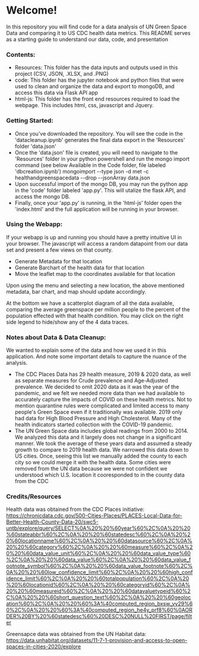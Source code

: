 # Welcome!
In this repository you will find code for a data analysis of UN Green Space Data and comparing it to US CDC health data metrics.
This README serves as a starting guide to understand our data, code, and presentation

### Contents:
- Resources: This folder has the data inputs and outputs used in this project (CSV, JSON, .XLSX, and .PNG)
- code: This folder has the jupyter notebook and python files that were used to clean and organize the data and export to mongoDB, and access this data via Flask API app
- html-js: This folder has the front end resources required to load the webpage. This includes html, css, javascript and Jquery.

### Getting Started:
- Once you've downloaded the repository. You will see the code in the 'datacleanup.ipynb' generates the final data export in the 'Resources' folder 'data.json'
- Once the 'data.json' file is created, you will need to navigate to the 'Resources' folder in your python powershell and run the mongo import command (see below Available in the Code folder, file labeled 'dbcreation.ipynb')
mongoimport --type json -d met -c healthandgreenspacedata --drop --jsonArray data.json
- Upon successful import of the mongo DB, you may run the python app in the 'code' folder labeled 'app.py'. This will utalize the flask API, and access the mongo DB. 
- Finally, once your 'app.py' is running, in the 'html-js' folder open the 'index.html' and the full application will be running in your browser.

### Using the Webapp:
If your webapp is up and running you should have a pretty intuitive UI in your browser. 
The javascript will access a random datapoint from our data set and present a few views on that county. 
- Generate Metadata for that location
- Generate Barchart of the health data for that location
- Move the leaflet map to the coordinates available for that location

Upon using the menu and selecting a new location, the above mentioned metadata, bar chart, and map should update accordingly.

At the bottom we have a scatterplot diagram of all the data available, comparing the average greenspace per million people to the percent of the population effected with that health condition. You may click on the right side legend to hide/show any of the 4 data traces. 

### Notes about Data & Data Cleanup:
We wanted to explain some of the data and how we used it in this application. And note some important details to capture the nuance of the analysis.
- The CDC Places Data has 29 health measure, 2019 & 2020 data, as well as separate measures for Crude prevalence and Age-Adjusted prevalence. We decided to omit 2020 data as it was the year of the pandemic, and we felt we needed more data than we had available to accurately capture the impacts of COVID on these health metrics. Not to mention quarantine rules were complicated and limited access to many people's Green Space even if it traditionally was available. 2019 only had data for High Blood Pressure and High Cholesterol. Many of the health indicators started collection with the COVID-19 pandemic. 
- The UN Green Space data includes global readings from 2000 to 2014. We analyzed this data and it largely does not change in a significant manner. We took the average of these years data and assumed a steady growth to compare to 2019 health data. We narrowed this data down to US cities. Once, seeing this list we manually added the county to each city so we could merge it with the health data. Some cities were removed from the UN data because we were not confident we understood which U.S. location it cooresponded to in the county data from the CDC

### Credits/Resources
Health data was obtained from the CDC Places initiative:
https://chronicdata.cdc.gov/500-Cities-Places/PLACES-Local-Data-for-Better-Health-County-Data-20/swc5-untb/explore/query/SELECT%0A%20%20%60year%60%2C%0A%20%20%60stateabbr%60%2C%0A%20%20%60statedesc%60%2C%0A%20%20%60locationname%60%2C%0A%20%20%60datasource%60%2C%0A%20%20%60category%60%2C%0A%20%20%60measure%60%2C%0A%20%20%60data_value_unit%60%2C%0A%20%20%60data_value_type%60%2C%0A%20%20%60data_value%60%2C%0A%20%20%60data_value_footnote_symbol%60%2C%0A%20%20%60data_value_footnote%60%2C%0A%20%20%60low_confidence_limit%60%2C%0A%20%20%60high_confidence_limit%60%2C%0A%20%20%60totalpopulation%60%2C%0A%20%20%60locationid%60%2C%0A%20%20%60categoryid%60%2C%0A%20%20%60measureid%60%2C%0A%20%20%60datavaluetypeid%60%2C%0A%20%20%60short_question_text%60%2C%0A%20%20%60geolocation%60%2C%0A%20%20%60%3A%40computed_region_bxsw_vy29%60%2C%0A%20%20%60%3A%40computed_region_he4y_prf8%60%0AORDER%20BY%20%60statedesc%60%20DESC%20NULL%20FIRST/page/filter

Greensapce data was obtained from the UN Habitat data:
https://data.unhabitat.org/datasets/11-7-1-provision-and-access-to-open-spaces-in-cities-2020/explore 
